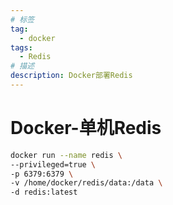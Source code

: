 ```yaml
---
# 标签
tag:
  - docker
tags:
  - Redis
# 描述
description: Docker部署Redis
---
```

# Docker-单机Redis



```sh
docker run --name redis \
--privileged=true \
-p 6379:6379 \
-v /home/docker/redis/data:/data \
-d redis:latest
```



